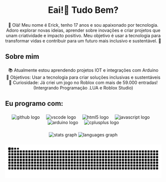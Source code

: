 <h1 align="center">Eai!👋 Tudo Bem?</h1>

###

<p align="center">👋 Olá! Meu nome é Erick, tenho 17 anos e sou apaixonado por tecnologia. Adoro explorar novas ideias, aprender sobre inovações e criar projetos que unam criatividade e impacto positivo. Meu objetivo é usar a tecnologia para transformar vidas e contribuir para um futuro mais inclusivo e sustentável. 🚀</p>

###

<h2 align="left">Sobre mim</h2>

###

<p align="center">📚 Atualmente estou aprendendo projetos IOT e integrações com Arduino  <br>🎯 Objetivos: Usar a tecnologia para criar soluções inclusivas e sustentáveis  <br>🎲 Curiosidade: Já criei um jogo no Roblox com mais de 59.000 entradas! (Intergrando Programação .LUA e Roblox Studio)</p>

###

<h2 align="left">Eu programo com:</h2>

###

<div align="center">
  <img src="https://cdn.jsdelivr.net/gh/devicons/devicon/icons/github/github-original-wordmark.svg" height="40" alt="github logo"  />
  <img width="12" />
  <img src="https://cdn.jsdelivr.net/gh/devicons/devicon/icons/vscode/vscode-original.svg" height="40" alt="vscode logo"  />
  <img width="12" />
  <img src="https://cdn.jsdelivr.net/gh/devicons/devicon/icons/html5/html5-original.svg" height="40" alt="html5 logo"  />
  <img width="12" />
  <img src="https://cdn.jsdelivr.net/gh/devicons/devicon/icons/javascript/javascript-original.svg" height="40" alt="javascript logo"  />
  <img width="12" />
  <img src="https://cdn.jsdelivr.net/gh/devicons/devicon/icons/arduino/arduino-original.svg" height="40" alt="arduino logo"  />
  <img width="12" />
  <img src="https://cdn.jsdelivr.net/gh/devicons/devicon/icons/cplusplus/cplusplus-original.svg" height="40" alt="cplusplus logo"  />
</div>

###

<div align="center">
  <img src="https://github-readme-stats.vercel.app/api?username=erickmth&hide_title=false&hide_rank=false&show_icons=true&include_all_commits=true&count_private=true&disable_animations=false&theme=dracula&locale=pt-br&hide_border=false&order=1" height="150" alt="stats graph"  />
  <img src="https://github-readme-stats.vercel.app/api/top-langs?username=erickmth&locale=pt-br&hide_title=false&layout=compact&card_width=320&langs_count=5&theme=dracula&hide_border=false&order=2" height="150" alt="languages graph"  />
</div>

###

<img src="https://raw.githubusercontent.com/erickmth/erickmth/output/snake.svg" alt="Snake animation" />

###

